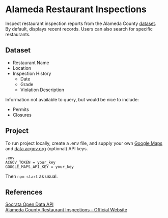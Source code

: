 # Alameda Restaurant Inspections

Inspect restaurant inspection reports from the Alameda County [dataset](https://data.acgov.org/Health/Alameda-County-Restaurants-Inspections/3d5b-2rnz).  
By default, displays recent records. Users can also search for specific restaurants.

## Dataset

* Restaurant Name
* Location
* Inspection History
  * Date
  * Grade 
  * Violation Description

Information not available to query, but would be nice to include:
* Permits
* Closures

## Project

To run project locally, create a .env file, and supply your own [Google Maps](https://developers.google.com/maps/documentation/javascript/) and [data.acgov.org](https://data.acgov.org/profile/app_tokens) (optional) API keys. 


```
.env
ACGOV_TOKEN = your_key
GOOGLE_MAPS_API_KEY = your_key
```

Then `npm start` as usual.

## References
[Socrata Open Data API](https://dev.socrata.com/foundry/data.acgov.org/y2kh-zbwg)  
[Alameda County Restaurant Inspections - Official Website](https://www.acgov.org/aceh/food/restaurant_inspection.htm)